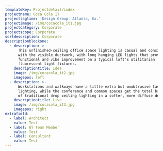 ```yaml
---
templateKey: Projectdetail/index
projectname: Coca Cola IT
projecttagline: 'Design Group, Atlanta, Ga.'
projectimage: /img/cocacola_it1.jpg
projectcategory: Corporate
projectscope: Corporate
sortdescription: Corporate
descriptionblockone:
  - description: >-
      This unfinished-ceiling office space lighting is casual and consistent
      with the visible ductwork, with long hanging LED lights that provide a
      functional and vibe improvement on a typical loft’s utilitarian
      fluorescent light fixtures.
    descriptiontitle: Idea
    image: /img/cocacola_it2.jpg
    imagepos: left
  - description: >-
      Workstations and walkways have a little extra but unobtrusive tactical
      lighting, while the conference and common spaces get the total brightness
      of traditional drop ceiling lighting in a softer, more diffuse deployment.
    descriptiontitle: Live
    image: /img/cocacola_it3.jpg
    imagepos: right
extrafield:
  - label: Architect
    value: Test
  - label: GY Team Member
    value: Test
  - label: Consultant
    value: Test
---
```


